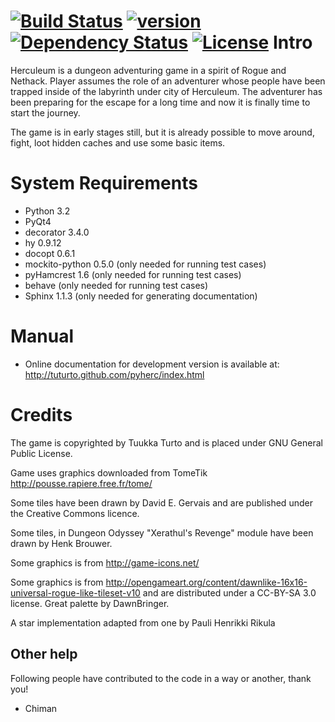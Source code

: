 [![Build Status](https://travis-ci.org/tuturto/pyherc.svg)](https://travis-ci.org/tuturto/pyherc)
[![version](https://pypip.in/v/herculeum/badge.png)](https://crate.io/packages/herculeum)
[![Dependency Status](https://gemnasium.com/tuturto/pyherc.svg)](https://gemnasium.com/tuturto/pyherc)
[![License](https://pypip.in/license/herculeum/badge.png)](https://pypi.python.org/pypi/herculeum/)
Intro
=====
Herculeum is a dungeon adventuring game in a spirit of Rogue and Nethack.
Player assumes the role of an adventurer whose people have been trapped inside
of the labyrinth under city of Herculeum. The adventurer has been preparing for
the escape for a long time and now it is finally time to start the journey.

The game is in early stages still, but it is already possible to move around,
fight, loot hidden caches and use some basic items.

System Requirements
===================
- Python 3.2
- PyQt4
- decorator 3.4.0
- hy 0.9.12
- docopt 0.6.1
- mockito-python 0.5.0 (only needed for running test cases)
- pyHamcrest 1.6 (only needed for running test cases)
- behave (only needed for running test cases)
- Sphinx 1.1.3 (only needed for generating documentation)

Manual
======
- Online documentation for development version is available at:
  http://tuturto.github.com/pyherc/index.html

Credits
=======
The game is copyrighted by Tuukka Turto and is placed under
GNU General Public License.

Game uses graphics downloaded from TomeTik <http://pousse.rapiere.free.fr/tome/>

Some tiles have been drawn by David E. Gervais
and are published under the Creative Commons licence.

Some tiles, in Dungeon Odyssey "Xerathul's Revenge" module have been drawn
by Henk Brouwer.

Some graphics is from http://game-icons.net/

Some graphics is from http://opengameart.org/content/dawnlike-16x16-universal-rogue-like-tileset-v10
and are distributed under a CC-BY-SA 3.0 license. Great palette by DawnBringer.

A star implementation adapted from one by Pauli Henrikki Rikula

Other help
----------
Following people have contributed to the code in a way or another, thank you!

- Chiman
